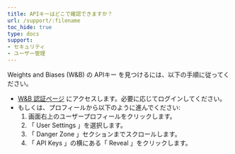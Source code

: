 ```yaml
---
title: APIキーはどこで確認できますか？
url: /support/:filename
toc_hide: true
type: docs
support:
- セキュリティ
- ユーザー管理
---
```


Weights and Biases (W&B) の APIキー を見つけるには、以下の手順に従ってください。

- [W&B 認証ページ](https://wandb.ai/authorize) にアクセスします。必要に応じてログインしてください。
- もしくは、プロフィールから以下のように進んでください:
  1. 画面右上のユーザープロフィールをクリックします。
  2. 「 User Settings 」を選択します。
  3. 「 Danger Zone 」セクションまでスクロールします。
  4. 「 API Keys 」の横にある「 Reveal 」をクリックします。